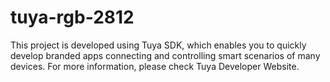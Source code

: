# tuya-rgb-2812
This project is developed using Tuya SDK, which enables you to quickly develop branded apps connecting and controlling smart scenarios of many devices.
For more information, please check Tuya Developer Website.
